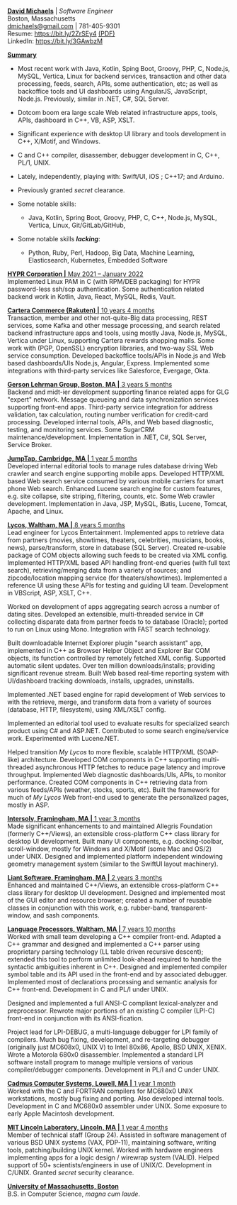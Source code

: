 <ins>**David Michaels**</ins> | *Software Engineer* <br />
Boston, Massachusetts <br />
dmichaels@gmail.com | 781-405-9301 <br />
Resume: https://bit.ly/2ZrSEy4 [(PDF)](https://bit.ly/3bOSdAj)<br />
LinkedIn: https://bit.ly/3GAwbzM <br />

<ins>**Summary**

* Most recent work with Java, Kotlin, Sping Boot, Groovy, PHP, C, Node.js, MySQL, Vertica, Linux for backend services, transaction and other data processing, feeds, search, APIs, some authentication, etc; as well as backoffice tools and UI dashboards using AngularJS, JavaScript, Node.js. Previously, similar in .NET, C#, SQL Server.

* Dotcom boom era large scale Web related infrastructure apps, tools, APIs, dashboard in C++, VB, ASP, XSLT.

* Significant experience with desktop UI library and tools development in C++, X/Motif, and Windows.

* C and C++ compiler, disassember, debugger development in C, C++, PL/1, UNIX.

* Lately, independently, playing with: Swift/UI, iOS ; C++17; and Arduino.

* Previously granted *secret* clearance.

* Some notable skills:
  - Java, Kotlin, Spring Boot, Groovy, PHP, C, C++, Node.js, MySQL, Vertica, Linux, Git/GitLab/GitHub,

* Some notable skills **_lacking_**:
  - Python, Ruby, Perl, Hadoop, Big Data, Machine Learning, Elasticsearch, Kubernetes, Embedded Software

<ins>**HYPR Corporation |** May 2021 – January 2022</ins> <br />
Implemented Linux PAM in C (with RPM/DEB packaging) for HYPR password-less ssh/scp authentication. Some authentication related backend work in Kotlin, Java, React, MySQL, Redis, Vault.

<ins>**Cartera Commerce (Rakuten) |** 10 years 4 months</ins> <br />
Transaction, member and other not-quite-Big data processing, REST services, some Kafka and other message processing, and search related backend infrastructure apps and tools, using mostly Java, Node.js, MySQL, Vertica under Linux, supporting Cartera rewards shopping malls. Some work with (PGP, OpenSSL) encryption libraries, and two-way SSL Web service consumption. Developed backoffice tools/APIs in Node.js and Web based dashboards/UIs Node.js, Angular, Express. Implemented some integrations with third-party services like Salesforce, Evergage, Okta.

<ins>**Gerson Lehrman Group, Boston, MA |** 3 years 5 months</ins> <br />
Backend and midt-ier development supporting finance related apps for GLG "expert" network. Message queueing and data synchronization services supporting front-end apps. Third-party service integration for address validation, tax calculation, routing number verification for credit-card processing. Developed internal tools, APIs, and Web based diagnostic, testing, and monitoring services. Some SugarCRM maintenance/development. Implementation in .NET, C#, SQL Server, Service Broker.

<ins>**JumpTap, Cambridge, MA |** 1 year 5 months</ins> <br />
Developed internal editorial tools to manage rules database driving Web crawler and search engine supporting mobile apps. Developed HTTP/XML based Web search service consumed by various mobile carriers for smart phone Web search. Enhanced Lucene search engine for custom features, e.g. site collapse, site striping, filtering, counts, etc. Some Web crawler development. Implementation in Java, JSP, MySQL, iBatis, Lucene, Tomcat, Apache, and Linux.

<ins>**Lycos, Waltham, MA |** 8 years 5 months</ins> <br />
Lead engineer for Lycos Entertainment. Implemented apps to retrieve data from partners (movies, showtimes, theaters, celebrities, musicians, books, news), parse/transform, store in database (SQL Server). Created re-usable package of COM objects allowing such feeds to be created via XML config. Implemented HTTP/XML based API handling front-end queries (with full text search), retrieving/merging data from a variety of sources; and zipcode/location mapping service (for theaters/showtimes). Implemented a reference UI using these APIs for testing and guiding UI team. Development in VBScript, ASP, XSLT, C++.

Worked on development of apps aggregating search across a number of dating sites. Developed an extensible, multi-threaded service in C# collecting disparate data from partner feeds to to database (Oracle); ported to run on Linux using Mono. Integration with FAST search technology.

Built downloadable Internet Explorer plugin &quot;search assistant&quot; app, implemented in C++ as Browser Helper Object and Explorer Bar COM objects, its function controlled by remotely fetched XML config. Supported automatic silent updates. Over ten million downloads/installs; providing significant revenue stream. Built Web based real-time reporting system with UI/dashboard tracking downloads, installs, upgrades, uninstalls.

Implemented .NET based engine for rapid development of Web services to with the retrieve, merge, and transform data from a variety of sources (database, HTTP, filesystem), using XML/XSLT config.

Implemented an editorial tool used to evaluate results for specialized search product using C# and ASP.NET. Contributed to some search engine/service work. Experimented with Lucene.NET.

Helped transition *My Lycos* to more flexible, scalable HTTP/XML (SOAP-like) architecture. Developed COM components in C++ supporting multi-threaded asynchronous HTTP fetches to reduce page latency and improve throughput. Implemented Web diagnostic dashboards/UIs, APIs, to monitor performance. Created COM components in C++ retrieving data from various feeds/APIs (weather, stocks, sports, etc). Built the framework for much of *My Lycos* Web front-end used to generate the personalized pages, mostly in ASP.

<ins>**Intersolv, Framingham, MA |** 1 year 3 months</ins> <br />
Made significant enhancements to and maintained Allegris Foundation (formerly C++/Views), an extensible cross-platform C++ class library for desktop UI development. Built many UI components, e.g. docking-toolbar, scroll-window, mostly for Windows and X/Motif (some Mac and OS/2) under UNIX. Designed and implemented platform independent windowing geometry management system (similar to the SwiftUI layout machinery).

<ins>**Liant Software, Framingham, MA |** 2 years 3 months</ins> <br />
Enhanced and maintained C++/Views, an extensible cross-platform C++ class library for desktop UI development. Designed and implemented most of the GUI editor and resource browser; created a number of reusable classes in conjunction with this work, e.g. rubber-band, transparent-window, and sash components.

<ins>**Language Processors, Waltham, MA |** 7 years 10 months</ins> <br />
Worked with small team developing a C++ compiler front-end. Adapted a C++ grammar and designed and implemented a C++ parser using proprietary parsing technology (LL table driven recursive descent); extended this tool to perform unlimited look-ahead required to handle the syntactic ambiguities inherent in C++. Designed and implemented compiler symbol table and its API used in the front-end and by associated debugger. Implemented most of declarations processing and semantic analysis for C++ front-end. Development in C and PL/I under UNIX.

Designed and implemented a full ANSI-C compliant lexical-analyzer and preprocessor. Rewrote major portions of an existing C compiler (LPI-C) front-end in conjunction with its ANSI-fication.

Project lead for LPI-DEBUG, a multi-language debugger for LPI family of compilers. Much bug fixing, development, and re-targeting debugger (originally just MC608x0, UNIX V) to Intel 80x86, Apollo, BSD UNIX, XENIX. Wrote a Motorola 680x0 disassembler. Implemented a standard LPI software install program to manage multiple versions of various compiler/debugger components. Development in PL/I and C under UNIX.

<ins>**Cadmus Computer Systems, Lowell, MA |** 1 year 1 month</ins> <br />
Worked with the C and FORTRAN compilers for MC680x0 UNIX workstations, mostly bug fixing and porting. Also developed internal tools. Development in C and MC680x0 assembler under UNIX. Some exposure to early Apple Macintosh development.

<ins>**MIT Lincoln Laboratory, Lincoln, MA |** 1 year 4 months</ins> <br />
Member of technical staff (Group 24). Assisted in software management of various BSD UNIX systems (VAX, PDP-11), maintaining software, writing tools, patching/building UNIX kernel. Worked with hardware engineers implementing apps for a logic design / wirewrap system (VALID). Helped support of 50+ scientists/engineers in use of UNIX/C. Development in C/UNIX. Granted *secret* security clearance.

<ins>**University of Massachusetts, Boston**</ins> <br />
B.S. in Computer Science, *magna cum laude*.
